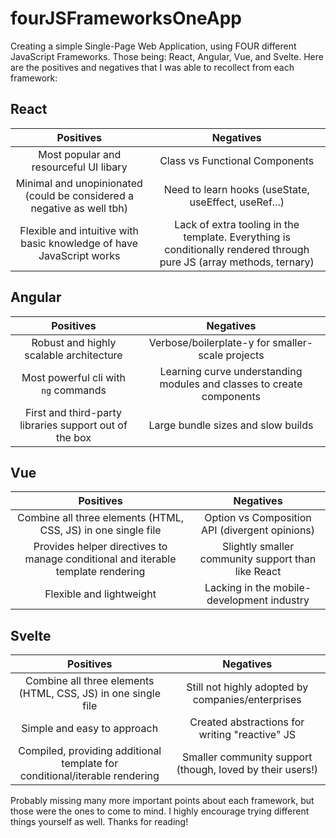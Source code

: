 # fourJSFrameworksOneApp

Creating a simple Single-Page Web Application, using FOUR different JavaScript Frameworks. Those being: React, Angular, Vue, and Svelte. Here are the positives and negatives that I was able to recollect from each framework:

## React
|Positives|Negatives|
|:-------:|:-------:|
|Most popular and resourceful UI libary|Class vs Functional Components|
|Minimal and unopinionated (could be considered a negative as well tbh)|Need to learn hooks (useState, useEffect, useRef...)|
|Flexible and intuitive with basic knowledge of have JavaScript works|Lack of extra tooling in the template. Everything is conditionally rendered through pure JS (array methods, ternary)|

## Angular
|Positives|Negatives|
|:-------:|:-------:|
|Robust and highly scalable architecture|Verbose/boilerplate-y for smaller-scale projects|
|Most powerful cli with `ng` commands|Learning curve understanding modules and classes to create components|
|First and third-party libraries support out of the box|Large bundle sizes and slow builds|

## Vue
|Positives|Negatives|
|:-------:|:-------:|
|Combine all three elements (HTML, CSS, JS) in one single file|Option vs Composition API (divergent opinions)|
|Provides helper directives to manage conditional and iterable template rendering|Slightly smaller community support than like React|
|Flexible and lightweight|Lacking in the mobile-development industry|

## Svelte
|Positives|Negatives|
|:-------:|:-------:|
|Combine all three elements (HTML, CSS, JS) in one single file|Still not highly adopted by companies/enterprises|
|Simple and easy to approach|Created abstractions for writing "reactive" JS|
|Compiled, providing additional template for conditional/iterable rendering|Smaller community support (though, loved by their users!)|

Probably missing many more important points about each framework, but those were the ones to come to mind. I highly encourage trying different things yourself as well. Thanks for reading!
